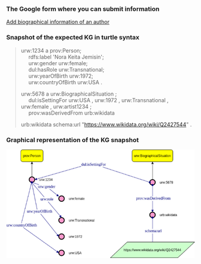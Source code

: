 

### The Google form where you can submit information

[Add biographical information of an author](https://forms.gle/rTPj8gzwJmH9cJE36)

### Snapshot of the expected KG in turtle syntax
<blockquote>
urw:1234 a prov:Person;<br>
&nbsp;&nbsp;&nbsp;&nbsp; rdfs:label 'Nora Keita Jemisin';<br>
&nbsp;&nbsp;&nbsp;&nbsp;    urw:gender urw:female;<br>
&nbsp;&nbsp;&nbsp;&nbsp;    dul:hasRole urw:Transnational;<br>
&nbsp;&nbsp;&nbsp;&nbsp;    urw:yearOfBirth urw:1972;<br>
&nbsp;&nbsp;&nbsp;&nbsp;    urw:countryOfBirth urw:USA .<br>

urw:5678 a urw:BiographicalSituation ;<br>
&nbsp;&nbsp;&nbsp;&nbsp;    dul:isSettingFor urw:USA , urw:1972 , urw:Transnational , urw:female , urw:artist1234 ;<br>
&nbsp;&nbsp;&nbsp;&nbsp;    prov:wasDerivedFrom urb:wikidata<br>
    
urb:wikidata  schema:url  "https://www.wikidata.org/wiki/Q2427544" .<br>
</blockquote>


### Graphical representation of the KG snapshot 
![the snapshot of a pattern that represents the author demographics](author_demographic.png)

